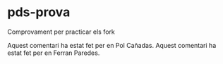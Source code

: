 # pds-prova

Comprovament per practicar els fork

Aquest comentari ha estat fet per en Pol Cañadas.
Aquest comentari ha estat fet per en Ferran Paredes.
